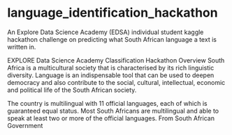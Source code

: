 # language_identification_hackathon
 An Explore Data Science Academy (EDSA) individual student kaggle hackathon challenge on predicting what South African language a text is written in.
 
EXPLORE Data Science Academy Classification Hackathon
Overview
South Africa is a multicultural society that is characterised by its rich linguistic diversity. Language is an indispensable tool that can be used to deepen democracy and also contribute to the social, cultural, intellectual, economic and political life of the South African society.

The country is multilingual with 11 official languages, each of which is guaranteed equal status. Most South Africans are multilingual and able to speak at least two or more of the official languages.
From South African Government